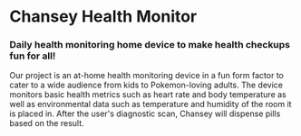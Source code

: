 # Chansey Health Monitor
### Daily health monitoring home device to make health checkups fun for all!

Our project is an at-home health monitoring device in a fun form factor to cater to a wide audience from kids to Pokemon-loving adults. The device monitors basic health metrics such as heart rate and body temperature as well as environmental data such as temperature and humidity of the room it is placed in. After the user's diagnostic scan, Chansey will dispense pills based on the result.
